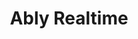---
blog: https://ably.io/blog/
codehost: https://github.com/https://github.com/ably
facebook: https://facebook.com/ablyrealtime
linkedin: https://linkedin.com/company/ably---real-time-messaging
logohandle: ablyio
sort: ably
title: Ably Realtime
twitter: https://x.com/ablyrealtime
website: https://www.ably.io/
youtube: https://youtube.com/channel/UCC-sGGUfT-ot_E8i1ARYQVw
---
